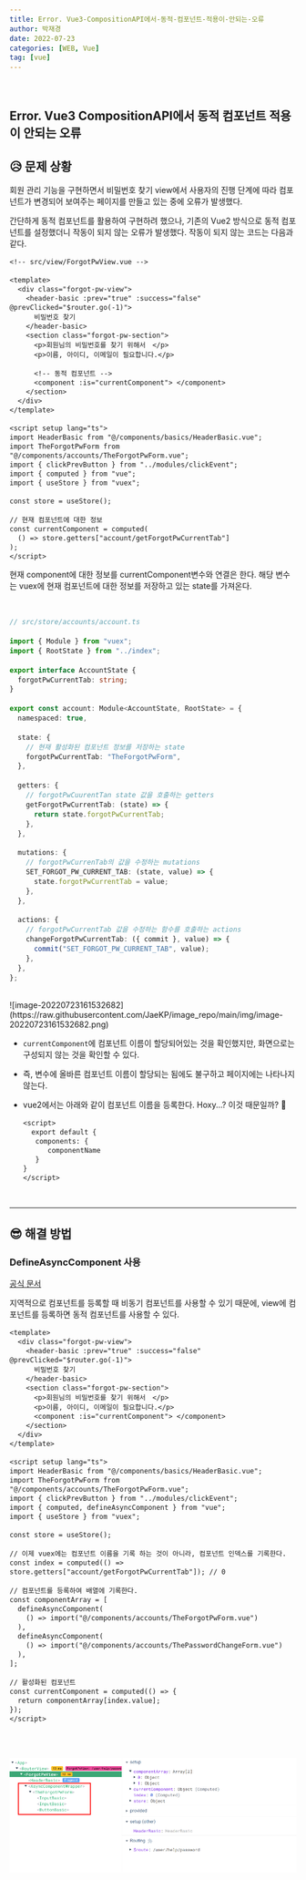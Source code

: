 ```yaml
---
title: Error. Vue3-CompositionAPI에서-동적-컴포넌트-적용이-안되는-오류
author: 박재경
date: 2022-07-23
categories: [WEB, Vue]
tag: [vue]
---
```


<br>

## Error. Vue3 CompositionAPI에서 동적 컴포넌트 적용이 안되는 오류

## 😥 문제 상황 

회원 관리 기능을 구현하면서 비밀번호 찾기 view에서 사용자의 진행 단계에 따라 컴포넌트가 변경되어 보여주는 페이지를 만들고 있는 중에 오류가 발생했다.  

간단하게 동적 컴포넌트를 활용하여 구현하려 했으나, 기존의 Vue2 방식으로 동적 컴포넌트를 설정했더니 작동이 되지 않는 오류가 발생했다. 작동이 되지 않는 코드는 다음과 같다. 

```vue
<!-- src/view/ForgotPwView.vue --> 

<template>
  <div class="forgot-pw-view">
    <header-basic :prev="true" :success="false" @prevClicked="$router.go(-1)">
      비밀번호 찾기
    </header-basic>
    <section class="forgot-pw-section">
      <p>회원님의 비밀번호를 찾기 위해서　</p>
      <p>이름, 아이디, 이메일이 필요합니다.</p>
        
      <!-- 동적 컴포넌트 --> 
      <component :is="currentComponent"> </component>
    </section>
  </div>
</template>

<script setup lang="ts">
import HeaderBasic from "@/components/basics/HeaderBasic.vue";
import TheForgotPwForm from "@/components/accounts/TheForgotPwForm.vue";
import { clickPrevButton } from "../modules/clickEvent";
import { computed } from "vue";
import { useStore } from "vuex";
    
const store = useStore();

// 현재 컴포넌트에 대한 정보
const currentComponent = computed(
  () => store.getters["account/getForgotPwCurrentTab"]
);
</script>

```

현재 component에 대한 정보를 currentComponent변수와 연결은 한다. 해당 변수는 vuex에 현재 컴포넌트에 대한 정보를 저장하고 있는 state를 가져온다. 

<br>

```typescript
// src/store/accounts/account.ts

import { Module } from "vuex";
import { RootState } from "../index";

export interface AccountState {
  forgotPwCurrentTab: string;
}

export const account: Module<AccountState, RootState> = {
  namespaced: true,

  state: {
    // 현재 활성화된 컴포넌트 정보를 저장하는 state
    forgotPwCurrentTab: "TheForgotPwForm",
  },

  getters: {
    // forgotPwCuurentTan state 값을 호출하는 getters
    getForgotPwCurrentTab: (state) => {
      return state.forgotPwCurrentTab;
    },
  },

  mutations: {
    // forgotPwCurrenTab의 값을 수정하는 mutations
    SET_FORGOT_PW_CURRENT_TAB: (state, value) => {
      state.forgotPwCurrentTab = value;
    },
  },

  actions: {
    // forgotPwCurrentTab 값을 수정하는 함수를 호출하는 actions
    changeForgotPwCurrentTab: ({ commit }, value) => {
      commit("SET_FORGOT_PW_CURRENT_TAB", value);
    },
  },
};

```
<br>
![image-20220723161532682](https://raw.githubusercontent.com/JaeKP/image_repo/main/img/image-20220723161532682.png)

- `currentComponent`에 컴포넌트 이름이 할당되어있는 것을 확인했지만, 화면으로는 구성되지 않는 것을 확인할 수 있다. 

- 즉, 변수에 올바른 컴포넌트 이름이 할당되는 됨에도 불구하고 페이지에는 나타나지 않는다. 

- vue2에서는 아래와 같이 컴포넌트 이름을 등록한다. Hoxy...? 이것 때문일까? 🤔

  ```vue
  <script>
    export default {
     components: {
        componentName
     }
  }
  </script>
  ```

<br>

---

## 😎 해결 방법

### DefineAsyncComponent 사용

[공식 문서](https://v3.ko.vuejs.org/ko-KR/guide/component-dynamic-async.html#%E1%84%87%E1%85%B5%E1%84%83%E1%85%A9%E1%86%BC%E1%84%80%E1%85%B5-%E1%84%8F%E1%85%A5%E1%86%B7%E1%84%91%E1%85%A9%E1%84%82%E1%85%A5%E1%86%AB%E1%84%90%E1%85%B3)

지역적으로 컴포넌트를 등록할 때 비동기 컴포넌트를 사용할 수 있기 때문에, view에 컴포넌트를 등록하면 동적 컴포넌트를 사용할 수 있다. 

```vue
<template>
  <div class="forgot-pw-view">
    <header-basic :prev="true" :success="false" @prevClicked="$router.go(-1)">
      비밀번호 찾기
    </header-basic>
    <section class="forgot-pw-section">
      <p>회원님의 비밀번호를 찾기 위해서　</p>
      <p>이름, 아이디, 이메일이 필요합니다.</p>
      <component :is="currentComponent"> </component>
    </section>
  </div>
</template>

<script setup lang="ts">
import HeaderBasic from "@/components/basics/HeaderBasic.vue";
import TheForgotPwForm from "@/components/accounts/TheForgotPwForm.vue";
import { clickPrevButton } from "../modules/clickEvent";
import { computed, defineAsyncComponent } from "vue";
import { useStore } from "vuex";

const store = useStore();
    
// 이제 vuex에는 컴포넌트 이름을 기록 하는 것이 아니라, 컴포넌트 인덱스를 기록한다. 
const index = computed(() => store.getters["account/getForgotPwCurrentTab"]); // 0

// 컴포넌트를 등록하여 배열에 기록한다. 
const componentArray = [
  defineAsyncComponent(
    () => import("@/components/accounts/TheForgotPwForm.vue")
  ),
  defineAsyncComponent(
    () => import("@/components/accounts/ThePasswordChangeForm.vue")
  ),
];

// 활성화된 컴포넌트
const currentComponent = computed(() => {
  return componentArray[index.value];
});
</script>


```

<br>

![image-20220723170740985](https://raw.githubusercontent.com/JaeKP/image_repo/main/img/image-20220723170740985.png)

<br>
